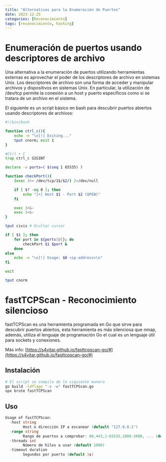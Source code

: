 ```yaml
---
title: "Alternativas para la Enumeración de Puertos"
date: 2023-12-25
categories: [Reconocimiento]
tags: [reconocimiento, hacking]
---
```




# Enumeración de puertos usando descriptores de archivo
Una alternativa a la enumeración de puertos utilizando herramientas externas es aprovechar el poder de los descriptores de archivo en sistemas Unix. Los descriptores de archivo son una forma de acceder y manipular archivos y dispositivos en sistemas Unix. En particular, la utilización de /dev/tcp permite la conexión a un host y puerto específicos como si se tratara de un archivo en el sistema.


El siguiente es un script básico en bash para descubrir puertos abiertos usando descriptores de archivos:

```bash
#!/bin/bash

function ctrl_c(){
	echo -e "\n[!] Exiting..."
	tput cnorm; exit 1
}

#Ctrl + C
trap ctrl_c SIGINT

declare -a ports=( $(seq 1 65535) )

function checkPort(){
	(exec 3<> /dev/tcp/1$/$2/) 2>/dev/null

	if [ $? -eq 0 ]; then
		echo "[+] Host $1 - Port $2 (OPEN)"
	fi

	exec 3<&-
	exec 3<&-
}

tput civis # Ocultar cursor

if [ $1 ]; then
	for port in ${ports[@]}; do
		checkPort $1 $port &
	done
else
	echo -e "\n[!] Usage: $0 <ip-address>\n"
fi

wait

tput cnorm
```

# fastTCPScan - Reconocimiento silencioso

fastTCPScan es una herramienta programada en Go que sirve para descubrir puertos abiertos, esta herramienta es más silenciosa que nmap, además, utiliza el lenguaje de programación Go el cual es un lenguaje útil para sockets y conexiones.

Más info: [https://s4vitar.github.io/fasttcpscan-go/#](https://s4vitar.github.io/fasttcpscan-go/#)

## Instalación

```bash
# El script se compila de la siguiente manera
go build -ldflags "-s -w" fastTCPScan.go
upx brute fastTCPScan
```

## Uso

```go
Usage of fastTCPScan:
  -host string
        Host o dirección IP a escanear (default "127.0.0.1")
  -range string
        Rango de puertos a comprobar: 80,443,1-65535,1000-2000, ... (default "1-65535")
  -threads int
        Número de hilos a usar (default 1000)
  -timeout duration
        Segundos por puerto (default 1s)
```
